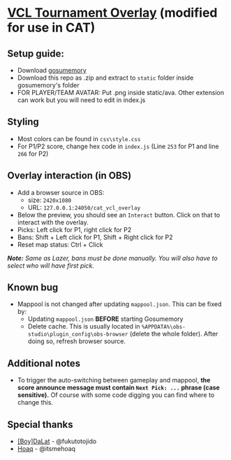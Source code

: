 # [VCL Tournament Overlay](https://github.com/vncommunityleague/vcl-tournament-overlay) (modified for use in CAT)

## Setup guide:
- Download [gosumemory](https://github.com/l3lackShark/gosumemory/releases/latest)
- Download this repo as .zip and extract to `static` folder inside gosumemory's folder
- FOR PLAYER/TEAM AVATAR: Put <name>.png inside static/ava. Other extension can work but you will need to edit in index.js

## Styling
- Most colors can be found in `css\style.css`
- For P1/P2 score, change hex code in `index.js` (Line `253` for P1 and line `266` for P2)

## Overlay interaction (in OBS)
- Add a browser source in OBS:
	- size: `2420x1080`
 	- URL: `127.0.0.1:24050/cat_vcl_overlay` 
- Below the preview, you should see an `Interact` button. Click on that to interact with the overlay.
- Picks: Left click for P1, right click for P2
- Bans: Shift + Left click for P1, Shift + Right click for P2
- Reset map status: Ctrl + Click

***Note:** Same as Lazer, bans must be done manually. You will also have to select who will have first pick.*

## Known bug
- Mappool is not changed after updating `mappool.json`. This can be fixed by:
	- Updating `mappool.json` **BEFORE** starting Gosumemory
	- Delete cache. This is usually located in `%APPDATA%\obs-studio\plugin_config\obs-browser` (delete the whole folder). After doing so, refresh browser source.

## Additional notes
- To trigger the auto-switching between gameplay and mappool, **the score announce message must contain `Next Pick: ...` phrase (case sensitive).** Of course with some code digging you can find where to change this.

## Special thanks
- [[Boy]DaLat](https://osu.ppy.sh/users/8266808) - @fukutotojido
- [Hoaq](https://osu.ppy.sh/users/7696512) - @itsmehoaq